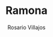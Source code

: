 ---
title: "Ramona"
subtitle: ""
description: ""
layout: book
author: Rosario Villajos
started: 2019-03-19
read: 2019-03-19
status: read
rating: 4
color: 
cover: 
pages: 224
progress: 0
link: 
---